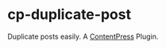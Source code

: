 # cp-duplicate-post
Duplicate posts easily. A [ContentPress](https://github.com/wp-kitten/contentpress) Plugin.

